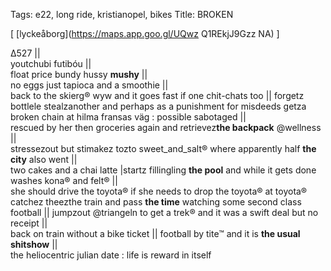 Tags: e22, long ride, kristianopel, bikes
Title: BROKEN
  
[ [lyckeåborg](https://maps.app.goo.gl/UQwz Q1REkjJ9Gzz NA) ]

Δ527 ||  
youtchubi futibóu ||  
float price bundy hussy **mushy** ||   
no eggs just tapioca and a smoothie ||  
back to the skierg® wyw and it goes fast if one chit-chats too || forgetz bottlele stealzanother and perhaps as a punishment for misdeeds getza broken chain at hilma fransas väg : possible sabotaged ||  
rescued by her then groceries again and retrievez**the backpack** @wellness ||  
stressezout but stimakez tozto sweet_and_salt® where apparently half **the city** also went ||   
two cakes and a chai latte |startz fillingling **the pool** and while it gets done washes kona® and felt® ||  
she should drive the toyota® if she needs to drop the toyota® at toyota® catchez theezthe train and pass **the time** watching some second class  football || 
jumpzout @triangeln to get a trek® and it was a swift deal but no receipt ||   
back on train without a bike ticket || 
football by tite™ and it is **the usual shitshow** ||  
the heliocentric julian date : life is reward in itself  
